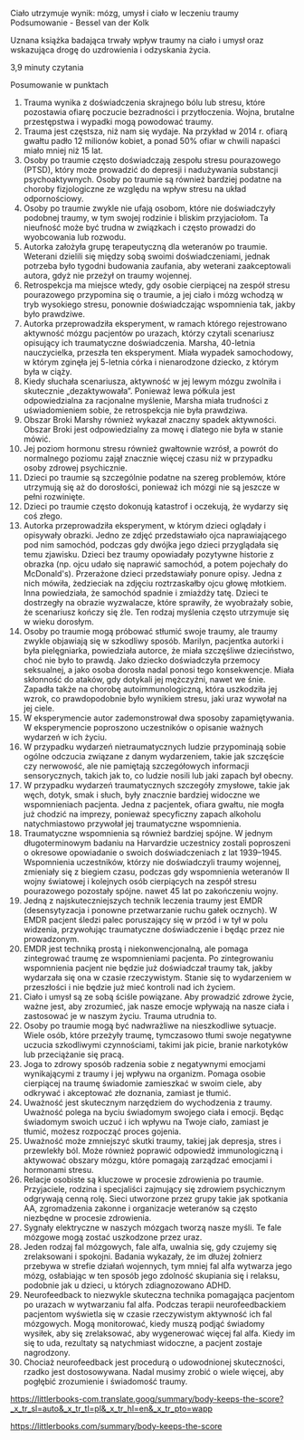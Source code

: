 Ciało utrzymuje wynik: mózg, umysł i ciało w leczeniu traumy Podsumowanie - Bessel van der Kolk

Uznana książka badająca trwały wpływ traumy na ciało i umysł oraz wskazująca drogę do uzdrowienia i odzyskania życia.

3,9 minuty czytania

Posumowanie w punktach

1. Trauma wynika z doświadczenia skrajnego bólu lub stresu, które pozostawia ofiarę poczucie bezradności i przytłoczenia. Wojna, brutalne przestępstwa i wypadki mogą powodować traumy.
2. Trauma jest częstsza, niż nam się wydaje. Na przykład w 2014 r. ofiarą gwałtu padło 12 milionów kobiet, a ponad 50% ofiar w chwili napaści miało mniej niż 15 lat.
3. Osoby po traumie często doświadczają zespołu stresu pourazowego (PTSD), który może prowadzić do depresji i nadużywania substancji psychoaktywnych. Osoby po traumie są również bardziej podatne na choroby fizjologiczne ze względu na wpływ stresu na układ odpornościowy.
4. Osoby po traumie zwykle nie ufają osobom, które nie doświadczyły podobnej traumy, w tym swojej rodzinie i bliskim przyjaciołom. Ta nieufność może być trudna w związkach i często prowadzi do wyobcowania lub rozwodu.
5. Autorka założyła grupę terapeutyczną dla weteranów po traumie. Weterani dzielili się między sobą swoimi doświadczeniami, jednak potrzeba było tygodni budowania zaufania, aby weterani zaakceptowali autora, gdyż nie przeżył on traumy wojennej.
6. Retrospekcja ma miejsce wtedy, gdy osobie cierpiącej na zespół stresu pourazowego przypomina się o traumie, a jej ciało i mózg wchodzą w tryb wysokiego stresu, ponownie doświadczając wspomnienia tak, jakby było prawdziwe.
7. Autorka przeprowadziła eksperyment, w ramach którego rejestrowano aktywność mózgu pacjentów po urazach, którzy czytali scenariusz opisujący ich traumatyczne doświadczenia. Marsha, 40-letnia nauczycielka, przeszła ten eksperyment. Miała wypadek samochodowy, w którym zginęła jej 5-letnia córka i nienarodzone dziecko, z którym była w ciąży.
8. Kiedy słuchała scenariusza, aktywność w jej lewym mózgu zwolniła i skutecznie „dezaktywowała”. Ponieważ lewa półkula jest odpowiedzialna za racjonalne myślenie, Marsha miała trudności z uświadomieniem sobie, że retrospekcja nie była prawdziwa.
9. Obszar Broki Marshy również wykazał znaczny spadek aktywności. Obszar Broki jest odpowiedzialny za mowę i dlatego nie była w stanie mówić.
10. Jej poziom hormonu stresu również gwałtownie wzrósł, a powrót do normalnego poziomu zajął znacznie więcej czasu niż w przypadku osoby zdrowej psychicznie.
11. Dzieci po traumie są szczególnie podatne na szereg problemów, które utrzymują się aż do dorosłości, ponieważ ich mózgi nie są jeszcze w pełni rozwinięte.
12. Dzieci po traumie często dokonują katastrof i oczekują, że wydarzy się coś złego.
13. Autorka przeprowadziła eksperyment, w którym dzieci oglądały i opisywały obrazki. Jedno ze zdjęć przedstawiało ojca naprawiającego pod nim samochód, podczas gdy dwójka jego dzieci przyglądała się temu zjawisku. Dzieci bez traumy opowiadały pozytywne historie z obrazka (np. ojcu udało się naprawić samochód, a potem pojechały do ​​McDonald's). Przerażone dzieci przedstawiały ponure opisy. Jedna z nich mówiła, że ​​dzieciak na zdjęciu roztrzaskałby ojcu głowę młotkiem. Inna powiedziała, że ​​samochód spadnie i zmiażdży tatę. Dzieci te dostrzegły na obrazie wyzwalacze, które sprawiły, że wyobrażały sobie, że scenariusz kończy się źle. Ten rodzaj myślenia często utrzymuje się w wieku dorosłym.
14. Osoby po traumie mogą próbować stłumić swoje traumy, ale traumy zwykle objawiają się w szkodliwy sposób. Marilyn, pacjentka autorki i była pielęgniarka, powiedziała autorce, że miała szczęśliwe dzieciństwo, choć nie było to prawdą. Jako dziecko doświadczyła przemocy seksualnej, a jako osoba dorosła nadal ponosi tego konsekwencje. Miała skłonność do ataków, gdy dotykali jej mężczyźni, nawet we śnie. Zapadła także na chorobę autoimmunologiczną, która uszkodziła jej wzrok, co prawdopodobnie było wynikiem stresu, jaki uraz wywołał na jej ciele.
15. W eksperymencie autor zademonstrował dwa sposoby zapamiętywania. W eksperymencie poproszono uczestników o opisanie ważnych wydarzeń w ich życiu.
16. W przypadku wydarzeń nietraumatycznych ludzie przypominają sobie ogólne odczucia związane z danym wydarzeniem, takie jak szczęście czy nerwowość, ale nie pamiętają szczegółowych informacji sensorycznych, takich jak to, co ludzie nosili lub jaki zapach był obecny.
17. W przypadku wydarzeń traumatycznych szczegóły zmysłowe, takie jak węch, dotyk, smak i słuch, były znacznie bardziej widoczne we wspomnieniach pacjenta. Jedna z pacjentek, ofiara gwałtu, nie mogła już chodzić na imprezy, ponieważ specyficzny zapach alkoholu natychmiastowo przywołał jej traumatyczne wspomnienia.
18. Traumatyczne wspomnienia są również bardziej spójne. W jednym długoterminowym badaniu na Harvardzie uczestnicy zostali poproszeni o okresowe opowiadanie o swoich doświadczeniach z lat 1939–1945. Wspomnienia uczestników, którzy nie doświadczyli traumy wojennej, zmieniały się z biegiem czasu, podczas gdy wspomnienia weteranów II wojny światowej i kolejnych osób cierpiących na zespół stresu pourazowego pozostały spójne. nawet 45 lat po zakończeniu wojny.
19. Jedną z najskuteczniejszych technik leczenia traumy jest EMDR (desensytyzacja i ponowne przetwarzanie ruchu gałek ocznych). W EMDR pacjent śledzi palec poruszający się w przód i w tył w polu widzenia, przywołując traumatyczne doświadczenie i będąc przez nie prowadzonym.
20. EMDR jest techniką prostą i niekonwencjonalną, ale pomaga zintegrować traumę ze wspomnieniami pacjenta. Po zintegrowaniu wspomnienia pacjent nie będzie już doświadczał traumy tak, jakby wydarzała się ona w czasie rzeczywistym. Stanie się to wydarzeniem w przeszłości i nie będzie już mieć kontroli nad ich życiem.
21. Ciało i umysł są ze sobą ściśle powiązane. Aby prowadzić zdrowe życie, ważne jest, aby zrozumieć, jak nasze emocje wpływają na nasze ciała i zastosować je w naszym życiu. Trauma utrudnia to.
22. Osoby po traumie mogą być nadwrażliwe na nieszkodliwe sytuacje. Wiele osób, które przeżyły traumę, tymczasowo tłumi swoje negatywne uczucia szkodliwymi czynnościami, takimi jak picie, branie narkotyków lub przeciążanie się pracą.
23. Joga to zdrowy sposób radzenia sobie z negatywnymi emocjami wynikającymi z traumy i jej wpływu na organizm. Pomaga osobie cierpiącej na traumę świadomie zamieszkać w swoim ciele, aby odkrywać i akceptować złe doznania, zamiast je tłumić.
24. Uważność jest skutecznym narzędziem do wychodzenia z traumy. Uważność polega na byciu świadomym swojego ciała i emocji. Będąc świadomym swoich uczuć i ich wpływu na Twoje ciało, zamiast je tłumić, możesz rozpocząć proces gojenia.
25. Uważność może zmniejszyć skutki traumy, takiej jak depresja, stres i przewlekły ból. Może również poprawić odpowiedź immunologiczną i aktywować obszary mózgu, które pomagają zarządzać emocjami i hormonami stresu.
26. Relacje osobiste są kluczowe w procesie zdrowienia po traumie. Przyjaciele, rodzina i specjaliści zajmujący się zdrowiem psychicznym odgrywają cenną rolę. Sieci utworzone przez grupy takie jak spotkania AA, zgromadzenia zakonne i organizacje weteranów są często niezbędne w procesie zdrowienia.
27. Sygnały elektryczne w naszych mózgach tworzą nasze myśli. Te fale mózgowe mogą zostać uszkodzone przez uraz.
28. Jeden rodzaj fal mózgowych, fale alfa, uwalnia się, gdy czujemy się zrelaksowani i spokojni. Badania wykazały, że im dłużej żołnierz przebywa w strefie działań wojennych, tym mniej fal alfa wytwarza jego mózg, osłabiając w ten sposób jego zdolność skupiania się i relaksu, podobnie jak u dzieci, u których zdiagnozowano ADHD.
29. Neurofeedback to niezwykle skuteczna technika pomagająca pacjentom po urazach w wytwarzaniu fal alfa. Podczas terapii neurofeedbackiem pacjentom wyświetla się w czasie rzeczywistym aktywność ich fal mózgowych. Mogą monitorować, kiedy muszą podjąć świadomy wysiłek, aby się zrelaksować, aby wygenerować więcej fal alfa. Kiedy im się to uda, rezultaty są natychmiast widoczne, a pacjent zostaje nagrodzony.
30. Chociaż neurofeedback jest procedurą o udowodnionej skuteczności, rzadko jest dostosowywana. Nadal musimy zrobić o wiele więcej, aby pogłębić zrozumienie i świadomość traumy.

https://littlerbooks-com.translate.goog/summary/body-keeps-the-score?_x_tr_sl=auto&_x_tr_tl=pl&_x_tr_hl=en&_x_tr_pto=wapp

https://littlerbooks.com/summary/body-keeps-the-score
